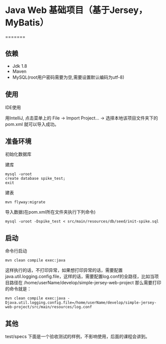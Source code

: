 # Java Web 基础项目（基于Jersey，MyBatis）

=======

## 依赖

- Jdk 1.8
- Maven
- MySQL(root用户密码需要为空,需要设置默认编码为utf-8)

## 使用

IDE使用

用IntelliJ, 点击菜单上的 File -> Import Project... -> 选择本地该项目文件夹下的pom.xml 就可以导入成功。

## 准备环境

初始化数据库

建库
    
    mysql -uroot
    create database spike_test;
    exit

建表

    mvn flyway:migrate

导入数据(在pom.xml所在文件夹执行下列命令)

    
    mysql -uroot -Dspike_test < src/main/resources/db/seed/init-spike.sql

## 启动

命令行启动

    mvn clean compile exec:java

这样执行的话，不打印异常，如果想打印异常的话，需要配置java.util.logging.config.file，这样的话，需要配置log.conf的全路径，比如当项目路径在 /home/userName/develop/simple-jersey-web-project
那么需要打印的命令就是：

    mvn clean compile exec:java -Djava.util.logging.config.file=/home/userName/develop/simple-jersey-web-project/src/main/resources/log.conf


## 其他
    
test/specs 下面是一个验收测试的样例，不影响使用，后面的课程会讲到。


